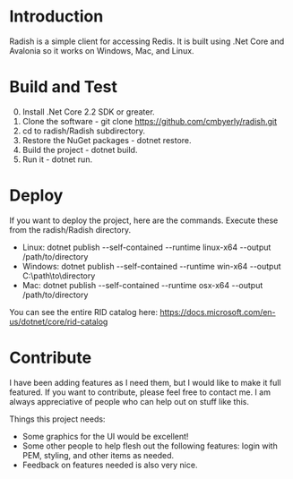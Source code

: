 # Introduction 
Radish is a simple client for accessing Redis. It is built using .Net Core and Avalonia so it works on Windows, Mac, and Linux.

# Build and Test
0. Install .Net Core 2.2 SDK or greater.
1. Clone the software - git clone https://github.com/cmbyerly/radish.git
2. cd to radish/Radish subdirectory.
3. Restore the NuGet packages - dotnet restore.
4. Build the project - dotnet build.
5. Run it - dotnet run.

# Deploy
If you want to deploy the project, here are the commands.  Execute these from the radish/Radish directory.
- Linux: dotnet publish --self-contained --runtime linux-x64 --output /path/to/directory
- Windows: dotnet publish --self-contained --runtime win-x64 --output C:\path\to\directory
- Mac: dotnet publish --self-contained --runtime osx-x64 --output /path/to/directory

You can see the entire RID catalog here: https://docs.microsoft.com/en-us/dotnet/core/rid-catalog

# Contribute
I have been adding features as I need them, but I would like to make it full featured.  If you want to contribute, please feel free to contact me.  I am always appreciative of people who can help out on stuff like this.

Things this project needs:
- Some graphics for the UI would be excellent!
- Some other people to help flesh out the following features: login with PEM, styling, and other items as needed.
- Feedback on features needed is also very nice.
